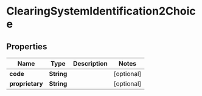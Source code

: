# ClearingSystemIdentification2Choice

## Properties
Name | Type | Description | Notes
------------ | ------------- | ------------- | -------------
**code** | **String** |  |  [optional]
**proprietary** | **String** |  |  [optional]
